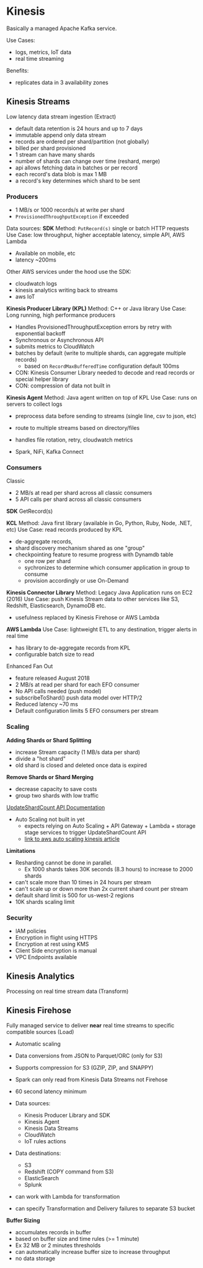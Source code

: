 # Kinesis

Basically a managed Apache Kafka service.

Use Cases:
- logs, metrics, IoT data
- real time streaming

Benefits:
- replicates data in 3 availability zones

## Kinesis Streams
Low latency data stream ingestion (Extract)
- default data retention is 24 hours and up to 7 days
- immutable append only data stream
- records are ordered per shard/partition (not globally)
- billed per shard provisioned
- 1 stream can have many shards
- number of shards can change over time (reshard, merge)
- api allows fetching data in batches or per record
- each record's data blob is max 1 MB
- a record's key determines which shard to be sent

### Producers
- 1 MB/s or 1000 records/s at write per shard
- `ProvisionedThroughputException` if exceeded

Data sources:
**SDK**
Method: `PutRecord(s)` single or batch HTTP requests
Use Case: low throughput, higher acceptable latency, simple API, AWS Lambda
- Available on mobile, etc
- latency ~200ms


Other AWS services under the hood use the SDK:
- cloudwatch logs
- kinesis analytics writing back to streams
- aws IoT

**Kinesis Producer Library (KPL)**
Method: C++ or Java library 
Use Case: Long running, high performance producers
- Handles ProvisionedThroughputException errors by retry with exponential backoff
- Synchronous or Asynchronous API
- submits metrics to CloudWatch
- batches by default (write to multiple shards, can aggregate multiple records)
    - based on `RecordMaxBufferedTime` configuration default 100ms 
- CON: Kinesis Consumer Library needed to decode and read records or special helper library
- CON: compression of data not built in 



**Kinesis Agent**
Method: Java agent written on top of KPL
Use Case: runs on servers to collect logs
- preprocess data before sending to streams (single line, csv to json, etc)
- route to multiple streams based on directory/files
- handles file rotation, retry, cloudwatch metrics

- Spark, NiFi, Kafka Connect

### Consumers
Classic
- 2 MB/s at read per shard across all classic consumers
- 5 API calls per shard across all classic consumers

**SDK**
GetRecord(s)

**KCL**
Method: Java first library (available in Go, Python, Ruby, Node, .NET, etc)
Use Case: read records produced by KPL
- de-aggregate records, 
- shard discovery mechanism shared as one "group"
- checkpointing feature to resume progress with Dynamdb table
    - one row per shard
    - sychronizes to determine which consumer application in group to consume 
    - provision accordingly or use On-Demand

**Kinesis Connector Library**
Method: Legacy Java Application runs on EC2 (2016)
Use Case: push Kinesis Stream data to other services like S3, Redshift, Elasticsearch, DynamoDB etc.
- usefulness replaced by Kinesis Firehose or AWS Lambda 

**AWS Lambda**
Use Case: lightweight ETL to any destination, trigger alerts in real time
- has library to de-aggregate records from KPL
- configurable batch size to read 

Enhanced Fan Out
- feature released August 2018
- 2 MB/s at read per shard for each EFO consumer
- No API calls needed (push model)
- subscribeToShard() push data model over HTTP/2
- Reduced latency ~70 ms
- Default configuration limits 5 EFO consumers per stream

### Scaling

**Adding Shards or Shard Splitting**
- increase Stream capacity (1 MB/s data per shard)
- divide a "hot shard"
- old shard is closed and deleted once data is expired

**Remove Shards or Shard Merging**
- decrease capacity to save costs
- group two shards with low traffic

[UpdateShardCount API Documentation](https://docs.aws.amazon.com/kinesis/latest/APIReference/API_UpdateShardCount.html)

- Auto Scaling not built in yet
    - expects relying on Auto Scaling + API Gateway + Lambda + storage stage services to trigger UpdateShardCount API
    - [link to aws auto scaling kinesis article](https://aws.amazon.com/blogs/big-data/scaling-amazon-kinesis-data-streams-with-aws-application-auto-scaling/)

**Limitations**
- Resharding cannot be done in parallel. 
    - Ex 1000 shards takes 30K seconds (8.3 hours) to increase to 2000 shards
- can't scale more than 10 times in 24 hours per stream
- can't scale up or down more than 2x current shard count per stream
- default shard limit is 500 for us-west-2 regions
- 10K shards scaling limit

### Security

- IAM policies
- Encryption in flight using HTTPS
- Encryption at rest using KMS
- Client Side encryption is manual
- VPC Endpoints available



## Kinesis Analytics
Processing on real time stream data (Transform)

## Kinesis Firehose
Fully managed service to deliver **near** real time streams to specific compatible sources (Load)

- Automatic scaling
- Data conversions from JSON to Parquet/ORC (only for S3)
- Supports compression for S3 (GZIP, ZIP, and SNAPPY)
- Spark can only read from Kinesis Data Streams not Firehose
- 60 second latency minimum 
- Data sources:
    - Kinesis Producer Library and SDK
    - Kinesis Agent
    - Kinesis Data Streams
    - CloudWatch
    - IoT rules actions

- Data destinations:
    - S3 
    - Redshift (COPY command from S3)
    - ElasticSearch
    - Splunk

- can work with Lambda for transformation
- can specify Transformation and Delivery failures to separate S3 bucket

**Buffer Sizing**
- accumulates records in buffer
- based on buffer size and time rules (>= 1 minute)
- Ex 32 MB or 2 minutes thresholds
- can automatically increase buffer size to increase throughput
- no data storage
